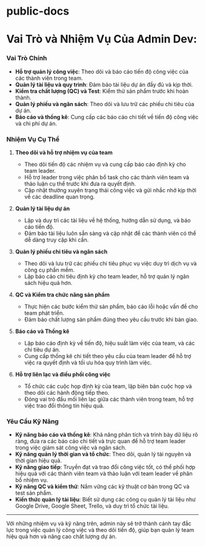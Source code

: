 # public-docs

# Vai Trò và Nhiệm Vụ Của Admin Dev:

### Vai Trò Chính
- **Hỗ trợ quản lý công việc**: Theo dõi và báo cáo tiến độ công việc của các thành viên trong team.
- **Quản lý tài liệu và quy trình**: Đảm bảo tài liệu dự án đầy đủ và kịp thời.
- **Kiểm tra chất lượng (QC) và Test**: Kiểm thử sản phẩm trước khi hoàn thành.
- **Quản lý phiếu và ngân sách**: Theo dõi và lưu trữ các phiếu chi tiêu của dự án.
- **Báo cáo và thống kê**: Cung cấp các báo cáo chi tiết về tiến độ công việc và chi phí dự án.

### Nhiệm Vụ Cụ Thể
1. **Theo dõi và hỗ trợ nhiệm vụ của team**
   - Theo dõi tiến độ các nhiệm vụ và cung cấp báo cáo định kỳ cho team leader.
   - Hỗ trợ leader trong việc phân bổ task cho các thành viên team và thảo luận cụ thể trước khi đưa ra quyết định.
   - Cập nhật thường xuyên trạng thái công việc và gửi nhắc nhở kịp thời về các deadline quan trọng.

2. **Quản lý tài liệu dự án**
   - Lập và duy trì các tài liệu về hệ thống, hướng dẫn sử dụng, và báo cáo tiến độ.
   - Đảm bảo tài liệu luôn sẵn sàng và cập nhật để các thành viên có thể dễ dàng truy cập khi cần.

3. **Quản lý phiếu chi tiêu và ngân sách**
   - Theo dõi và lưu trữ các phiếu chi tiêu phục vụ việc duy trì dịch vụ và công cụ phần mềm.
   - Lập báo cáo chi tiêu định kỳ cho team leader, hỗ trợ quản lý ngân sách hiệu quả hơn.

4. **QC và Kiểm tra chức năng sản phẩm**
   - Thực hiện các bước kiểm thử sản phẩm, báo cáo lỗi hoặc vấn đề cho team phát triển.
   - Đảm bảo chất lượng sản phẩm đúng theo yêu cầu trước khi bàn giao.

5. **Báo cáo và Thống kê**
   - Lập báo cáo định kỳ về tiến độ, hiệu suất làm việc của team, và các chi tiêu dự án.
   - Cung cấp thống kê chi tiết theo yêu cầu của team leader để hỗ trợ việc ra quyết định và tối ưu hóa quy trình làm việc.

6. **Hỗ trợ liên lạc và điều phối công việc**
   - Tổ chức các cuộc họp định kỳ của team, lập biên bản cuộc họp và theo dõi các hành động tiếp theo.
   - Đóng vai trò đầu mối liên lạc giữa các thành viên trong team, hỗ trợ việc trao đổi thông tin hiệu quả.

### Yêu Cầu Kỹ Năng
- **Kỹ năng báo cáo và thống kê**: Khả năng phân tích và trình bày dữ liệu rõ ràng, đưa ra các báo cáo chi tiết và trực quan để hỗ trợ team leader trong việc giám sát công việc và ngân sách.
- **Kỹ năng quản lý thời gian và tổ chức**: Theo dõi, quản lý tài nguyên và thời gian hiệu quả.
- **Kỹ năng giao tiếp**: Truyền đạt và trao đổi công việc tốt, có thể phối hợp hiệu quả với các thành viên team và thảo luận với team leader về phân bổ nhiệm vụ.
- **Kỹ năng QC và kiểm thử**: Nắm vững các kỹ thuật cơ bản trong QC và test sản phẩm.
- **Kiến thức quản lý tài liệu**: Biết sử dụng các công cụ quản lý tài liệu như Google Drive, Google Sheet, Trello, và duy trì tổ chức tài liệu.

---

Với những nhiệm vụ và kỹ năng trên, admin này sẽ trở thành cánh tay đắc lực trong việc quản lý công việc và theo dõi tiến độ, giúp bạn quản lý team hiệu quả hơn và nâng cao chất lượng dự án.
